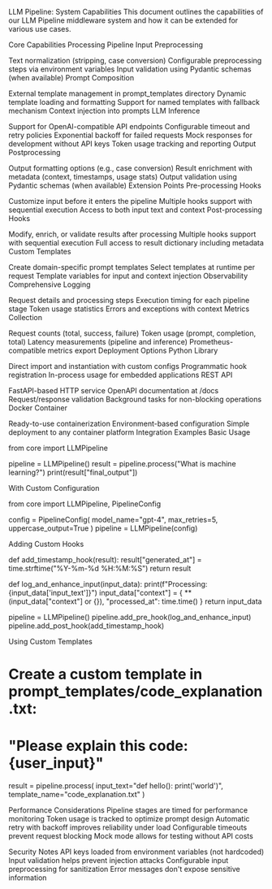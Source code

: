 LLM Pipeline: System Capabilities
This document outlines the capabilities of our LLM Pipeline middleware system and how it can be extended for various use cases.

Core Capabilities
Processing Pipeline
Input Preprocessing

Text normalization (stripping, case conversion)
Configurable preprocessing steps via environment variables
Input validation using Pydantic schemas (when available)
Prompt Composition

External template management in prompt_templates directory
Dynamic template loading and formatting
Support for named templates with fallback mechanism
Context injection into prompts
LLM Inference

Support for OpenAI-compatible API endpoints
Configurable timeout and retry policies
Exponential backoff for failed requests
Mock responses for development without API keys
Token usage tracking and reporting
Output Postprocessing

Output formatting options (e.g., case conversion)
Result enrichment with metadata (context, timestamps, usage stats)
Output validation using Pydantic schemas (when available)
Extension Points
Pre-processing Hooks

Customize input before it enters the pipeline
Multiple hooks support with sequential execution
Access to both input text and context
Post-processing Hooks

Modify, enrich, or validate results after processing
Multiple hooks support with sequential execution
Full access to result dictionary including metadata
Custom Templates

Create domain-specific prompt templates
Select templates at runtime per request
Template variables for input and context injection
Observability
Comprehensive Logging

Request details and processing steps
Execution timing for each pipeline stage
Token usage statistics
Errors and exceptions with context
Metrics Collection

Request counts (total, success, failure)
Token usage (prompt, completion, total)
Latency measurements (pipeline and inference)
Prometheus-compatible metrics export
Deployment Options
Python Library

Direct import and instantiation with custom configs
Programmatic hook registration
In-process usage for embedded applications
REST API

FastAPI-based HTTP service
OpenAPI documentation at /docs
Request/response validation
Background tasks for non-blocking operations
Docker Container

Ready-to-use containerization
Environment-based configuration
Simple deployment to any container platform
Integration Examples
Basic Usage

from core import LLMPipeline

pipeline = LLMPipeline()
result = pipeline.process("What is machine learning?")
print(result["final_output"])

With Custom Configuration

from core import LLMPipeline, PipelineConfig

config = PipelineConfig(
    model_name="gpt-4",
    max_retries=5,
    uppercase_output=True
)
pipeline = LLMPipeline(config)

Adding Custom Hooks

def add_timestamp_hook(result):
    result["generated_at"] = time.strftime("%Y-%m-%d %H:%M:%S")
    return result

def log_and_enhance_input(input_data):
    print(f"Processing: {input_data['input_text']}")
    input_data["context"] = {
        **(input_data["context"] or {}),
        "processed_at": time.time()
    }
    return input_data

pipeline = LLMPipeline()
pipeline.add_pre_hook(log_and_enhance_input)
pipeline.add_post_hook(add_timestamp_hook)

Using Custom Templates

# Create a custom template in prompt_templates/code_explanation.txt:
# "Please explain this code: {user_input}"

result = pipeline.process(
    input_text="def hello(): print('world')",
    template_name="code_explanation.txt"
)

Performance Considerations
Pipeline stages are timed for performance monitoring
Token usage is tracked to optimize prompt design
Automatic retry with backoff improves reliability under load
Configurable timeouts prevent request blocking
Mock mode allows for testing without API costs

Security Notes
API keys loaded from environment variables (not hardcoded)
Input validation helps prevent injection attacks
Configurable input preprocessing for sanitization
Error messages don't expose sensitive information
